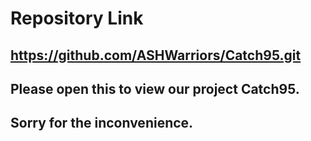 # Repository Link

https://github.com/ASHWarriors/Catch95.git
--
## Please open this to view our project Catch95.
## Sorry for the inconvenience.

